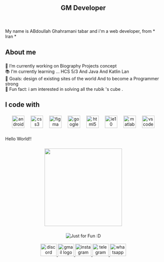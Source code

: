 <br clear="both">

<h2 align="center">GM Developer</h2>

###

<br clear="both">

<p align="left">My name is ABdoullah Ghahramani tabar and  i'm a web developer, from * Iran *</p>

###

<h2 align="left">About me</h2>

###

<p align="left">🔭 I’m currently working on Biography Projects concept<br>📚 I'm currently learning ... HCS 5/3 And Java And Katlin Lan<br>🎯 Goals: design of existing sites of the world  And to become a Programmer strong<br>🎲 Fun fact: i am interested in solving all the rubik 's cube .</p>

###

<h2 align="left">I code with</h2>

###

<div align="center">
  <img src="https://cdn.jsdelivr.net/gh/devicons/devicon/icons/android/android-original.svg" height="40" alt="android logo"  />
  <img width="12" />
  <img src="https://cdn.jsdelivr.net/gh/devicons/devicon/icons/css3/css3-original.svg" height="40" alt="css3 logo"  />
  <img width="12" />
  <img src="https://cdn.jsdelivr.net/gh/devicons/devicon/icons/figma/figma-original.svg" height="40" alt="figma logo"  />
  <img width="12" />
  <img src="https://cdn.jsdelivr.net/gh/devicons/devicon/icons/googlecloud/googlecloud-original.svg" height="40" alt="googlecloud logo"  />
  <img width="12" />
  <img src="https://cdn.jsdelivr.net/gh/devicons/devicon/icons/html5/html5-original.svg" height="40" alt="html5 logo"  />
  <img width="12" />
  <img src="https://cdn.jsdelivr.net/gh/devicons/devicon/icons/ie10/ie10-original.svg" height="40" alt="ie10 logo"  />
  <img width="12" />
  <img src="https://cdn.jsdelivr.net/gh/devicons/devicon/icons/matlab/matlab-original.svg" height="40" alt="matlab logo"  />
  <img width="12" />
  <img src="https://cdn.jsdelivr.net/gh/devicons/devicon/icons/vscode/vscode-original.svg" height="40" alt="vscode logo"  />
</div>

###

<p align="left">Hello World!!</p>

###

<div align="center">
  <img height="250" src="https://www.uplooder.net/img/image/20/08de8aed9d4987526018fd57277a4b74/برنامه-نویسی-با-گوشی.gif"  />
</div>

###
<div align="center">
<img src="https://user-images.githubusercontent.com/112483091/187425702-72de783a-c79b-4c42-949b-46f78778d95a.svg" , alt="Just for Fun :D">
</div>
<br clear="both">

<div align="center">
  <a href="https://discord.com/shayan.0916" target="_blank">
    <img src="https://raw.githubusercontent.com/maurodesouza/profile-readme-generator/master/src/assets/icons/social/discord/default.svg" width="52" height="40" alt="discord logo"  />
  </a>
  <a href="shayan.except@gmail.com" target="_blank">
    <img src="https://raw.githubusercontent.com/maurodesouza/profile-readme-generator/master/src/assets/icons/social/gmail/default.svg" width="52" height="40" alt="gmail logo"  />
  </a>
  <a href="https://www.instagram.com/gm_shayann" target="_blank">
    <img src="https://raw.githubusercontent.com/maurodesouza/profile-readme-generator/master/src/assets/icons/social/instagram/default.svg" width="52" height="40" alt="instagram logo"  />
  </a>
  <a href="https://t.me/GM_Shayan" target="_blank">
    <img src="https://raw.githubusercontent.com/maurodesouza/profile-readme-generator/master/src/assets/icons/social/telegram/default.svg" width="52" height="40" alt="telegram logo"  />
  </a>
  <a href="https://wa/me/9376445982" target="_blank">
    <img src="https://raw.githubusercontent.com/maurodesouza/profile-readme-generator/master/src/assets/icons/social/whatsapp/default.svg" width="52" height="40" alt="whatsapp logo"  />
  </a>
</div>

###

